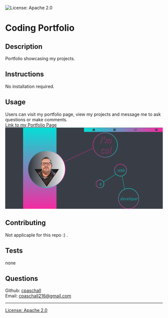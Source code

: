 
  ![License: Apache 2.0](https://img.shields.io/badge/License-Apache_2.0-blue.svg)

  # Coding Portfolio

  ## Description
  Portfolio showcasing my projects.

  ## Instructions
  No installation required.

  ## Usage
  Users can visit my portfolio page, view my projects and message me to ask questions or make comments.
  <br>
  [Link to my Portfolio Page](https://cpaschall.github.io/portfolio-v3/)
  <br>
  ![Cal's portfolio page](./assets/images/profileV3.png)

  ## Contributing
  Not applicaple for this repo :) .

  ## Tests
  none

  ## Questions
  Github: [cpaschall](https://github.com/cpaschall)
  <br>
  Email: cpaschall216@gmail.com

  ---

  [License: Apache 2.0](https://opensource.org/licenses/Apache-2.0)
 
  
